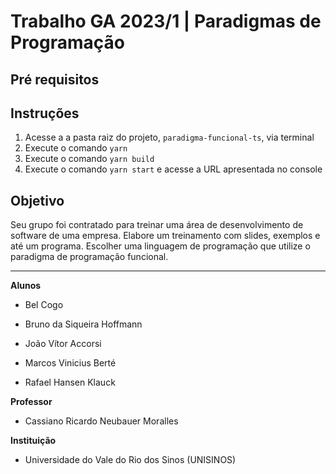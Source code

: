 # Trabalho GA 2023/1 | Paradigmas de Programação

## Pré requisitos

## Instruções

1. Acesse a a pasta raiz do projeto, `paradigma-funcional-ts`, via terminal
1. Execute o comando `yarn`
1. Execute o comando `yarn build`
1. Execute o comando `yarn start` e acesse a URL apresentada no console

## Objetivo

Seu grupo foi contratado para treinar uma área de desenvolvimento de software de uma empresa. Elabore um treinamento com slides, exemplos e até um programa. Escolher uma linguagem de programação que utilize o paradigma de programação funcional.

___

**Alunos**

- Bel Cogo

- Bruno da Siqueira Hoffmann

- João Vítor Accorsi

- Marcos Vinicius Berté

- Rafael Hansen Klauck

**Professor**

- Cassiano Ricardo Neubauer Moralles

**Instituição**

- Universidade do Vale do Rio dos Sinos (UNISINOS)
